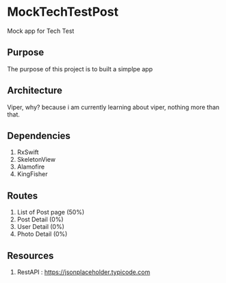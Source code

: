 # MockTechTestPost
Mock app for Tech Test

## Purpose
The purpose of this project is to built a simplpe app

## Architecture
Viper, why? because i am currently learning about viper, nothing more than that.

## Dependencies
  1. RxSwift
  2. SkeletonView
  3. Alamofire
  4. KingFisher

## Routes
  1. List of Post page (50%)
  2. Post Detail (0%)
  3. User Detail (0%)
  4. Photo Detail (0%)
  
## Resources
  1. RestAPI : https://jsonplaceholder.typicode.com
